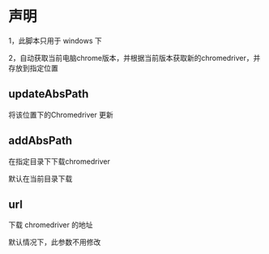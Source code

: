 # 声明

1，此脚本只用于 windows 下

2，自动获取当前电脑chrome版本，并根据当前版本获取新的chromedriver，并存放到指定位置



## updateAbsPath

将该位置下的Chromedriver 更新



## addAbsPath

在指定目录下下载chromedriver

默认在当前目录下载



## url

下载 chromedriver 的地址

默认情况下，此参数不用修改